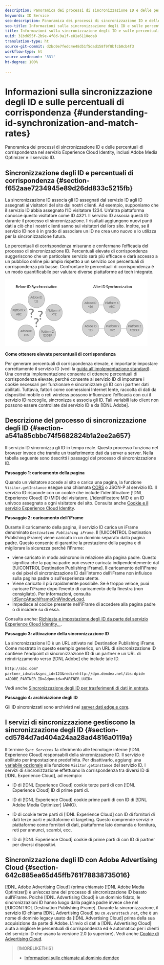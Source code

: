 ```yaml
---
description: Panoramica dei processi di sincronizzazione ID e delle percentuali di corrispondenza nel servizio Experience Cloud Identity, inclusi Adobe Media Optimizer e il servizio ID.
keywords: ID Service
seo-description: Panoramica dei processi di sincronizzazione ID e delle percentuali di corrispondenza nel servizio Experience Cloud Identity, inclusi Adobe Media Optimizer e il servizio ID.
seo-title: Informazioni sulla sincronizzazione degli ID e sulle percentuali di corrispondenza
title: Informazioni sulla sincronizzazione degli ID e sulle percentuali di corrispondenza
uuid: 31bd655f-2b9e-4f8d-9a1f-e81a6110eda8
translation-type: ht
source-git-commit: d2bc0e7fedc4e48d51f5dad158f9f8bfcb0cb4f3
workflow-type: ht
source-wordcount: '831'
ht-degree: 100%

---
```



# Informazioni sulla sincronizzazione degli ID e sulle percentuali di corrispondenza {#understanding-id-synchronization-and-match-rates}

Panoramica dei processi di sincronizzazione ID e delle percentuali di corrispondenza nel servizio Experience Cloud Identity, inclusi Adobe Media Optimizer e il servizio ID.

## Sincronizzazione degli ID e percentuali di corrispondenza {#section-f652aae7234945e89d26dd833c5215fb}

La sincronizzazione ID associa gli ID assegnati dal servizio ID agli ID assegnati ai visitatori del sito dai nostri clienti. Ad esempio, supponiamo che il servizio ID abbia assegnato l’ID visitatore 1234. Un’altra piattaforma conosce questo visitatore come ID 4321. Il servizio ID associa questi ID durante il processo di sincronizzazione. I risultati aggiungono nuovi punti dati a ciò che i nostri clienti sanno sui visitatori del loro sito. Inoltre, se il servizio ID non è in grado di associare un ID ne crea uno nuovo e lo utilizza per la sincronizzazione futura.

Le percentuali di corrispondenza misurano e confermano l’efficacia del processo di sincronizzazione ID. Percentuali elevate di corrispondenza suggeriscono che un particolare servizio sarà più efficace e darà accesso a un pubblico online più ampio rispetto a un servizio con percentuali di corrispondenza più basse. Confrontare le percentuali di corrispondenza è un modo quantificabile per valutare diverse piattaforme ad tech integrate.

![](assets/idsync2.png)

**Come ottenere elevate percentuali di corrispondenza**

Per generare percentuali di corrispondenza elevate, è importante impostare correttamente il servizio ID (vedi la [guida all&#39;implementazione standard](../implementation-guides/standard.md#concept-89cd0199a9634fc48644f2d61e3d2445)). Una corretta implementazione consente di ottenere percentuali di corrispondenza elevate, perché consente al servizio ID di impostare i cookie necessari per funzionare e sincronizzare gli ID con i partner dati abilitati. Tuttavia, fattori come connessioni Internet lente, raccolta di dati da dispositivi mobile o reti wireless possono influenzare l’efficacia con cui il servizio ID raccoglie, sincronizza e associa gli ID. Tali variabili lato client non possono essere controllate dal servizio ID e da [!DNL Adobe].

## Descrizione del processo di sincronizzazione degli ID {#section-a541a85cbbc74f5682824b1a2ee2a657}

Il servizio ID sincronizza gli ID in tempo reale. Questo processo funziona nel browser invece che tramite un trasferimento dati da server a server. Nella tabella seguente sono descritti i passaggi del processo di sincronizzazione ID.

**Passaggio 1: caricamento della pagina**

Quando un visitatore accede al sito e carica una pagina, la funzione `Visitor.getInstance` esegue una chiamata [CORS](../reference/cors.md#concept-6c280446990d46d88ba9da15d2dcc758) o JSON-P al servizio ID. Il servizio ID risponde con un cookie che include l&#39;identificatore [!DNL Experience Cloud] ID (MID) del visitatore. L&#39;identificatore MID è un ID univoco assegnato a ogni visitatore del sito. Consulta anche [Cookie e il servizio Experience Cloud Identity](../introduction/cookies.md).

**Passaggio 2: caricamento dell&#39;iFrame**

Durante il caricamento della pagina, il servizio ID carica un iFrame denominato *`Destination Publishing iFrame`*. Il [!UICONTROL Destination Publishing iFrame] viene caricato in un dominio separato dalla pagina padre. Questo consente di garantire la prestazione della pagina e di migliorare la sicurezza perché l’iFrame:

* viene caricato in modo asincrono in relazione alla pagina padre. Questo significa che la pagina padre può essere caricata indipendentemente dal [!UICONTROL Destination Publishing iFrame]. Il caricamento dell’iFrame e dei pixel di sincronizzazione ID dall’interno dell’iFrame non influisce sulla pagina padre o sull’esperienza utente.
* Viene caricato il più rapidamente possibile. Se è troppo veloce, puoi caricare l’iFrame dopo l’evento di caricamento della finestra (non consigliato). Per informazioni, consulta [idSyncAttachIframeOnWindowLoad](../library/function-vars/idsyncattachiframeonwindowload.md#reference-b86b7112e0814a4c82c4e24c158508f4).
* Impedisce al codice presente nell&#39;iFrame di accedere alla pagina padre o di incidere su di essa.

Consulta anche: [Richiesta e impostazione degli ID da parte del servizio Experience Cloud Identity...](../introduction/id-request.md#concept-2caacebb1d244402816760e9b8bcef6a).

**Passaggio 3: attivazione della sincronizzazione ID**

La sincronizzazione ID è un URL attivato nel Destination Publishing iFrame. Come mostrato in questo esempio generico, un URL di sincronizzazione ID contiene l&#39;endpoint di sincronizzazione ID di un partner e un URL di reindirizzamento verso [!DNL Adobe] che include tale ID.

`http://abc.com?partner_id=abc&sync_id=123&redir=http://dpm.demdex.net/ibs:dpid=<ADOBE_PARTNER_ID>&dpuuid=<PARTNER_UUID>`

Vedi anche [Sincronizzazione degli ID per trasferimenti di dati in entrata](https://docs.adobe.com/content/help/it-IT/audience-manager/user-guide/implementation-integration-guides/sending-audience-data/batch-data-transfer-process/id-sync-http.html).

**Passaggio 4: archiviazione degli ID**

Gli ID sincronizzati sono archiviati nei [server dati edge e core](https://docs.adobe.com/content/help/it-IT/audience-manager/user-guide/reference/system-components/components-edge.html).

## I servizi di sincronizzazione gestiscono la sincronizzazione degli ID {#section-cd5784d7ad404a24aa28ad4816a0119a}

Il termine *`Sync Services`* fa riferimento alle tecnologie interne [!DNL Experience Cloud] responsabili della sincronizzazione ID. Il servizio è abilitato per impostazione predefinita. Per disattivarlo, aggiungi una [variabile opzionale](../library/function-vars/disableidsync.md#reference-589d6b489ac64eddb5a7ff758945e414) alla funzione `Visitor.getInstance` del servizio ID. I servizi di sincronizzazione effettuano la corrispondenza tra diversi ID di [!DNL Experience Cloud], ad esempio:

* ID di [!DNL Experience Cloud] cookie terze parti di con [!DNL Experience Cloud] ID di prime parti di.

* ID di [!DNL Experience Cloud] cookie prime parti di con ID di [!DNL Adobe Media Optimizer] (AMO).

* ID di cookie terze parti di [!DNL Experience Cloud] con ID di fornitori di dati terze parti e piattaforme di targeting. Questo comprende servizi e piattaforme come fornitori di dati, piattaforme lato domanda o fornitura, reti per annunci, scambi, ecc.
* ID di [!DNL Experience Cloud] cookie di prime parti di con ID di partner per diversi dispositivi.

## Sincronizzazione degli ID con Adobe Advertising Cloud {#section-642c885ea65d45ffb761f78838735016}

[!DNL Adobe Advertising Cloud] (prima chiamato [!DNL Adobe Media Optimizer]) è un’eccezione del processo di sincronizzazione ID basato sull’iFrame. Poiché [!DNL Advertising Cloud] è un dominio fidato, le sincronizzazioni ID hanno luogo dalla pagina padre invece che nel [!UICONTROL Destination Publishing iFrame]. Durante la sincronizzazione, il servizio ID chiama [!DNL Advertising Cloud] su `cm.eversttech.net`, che è un nome di dominio legacy usato da [!DNL Advertising Cloud] prima della sua acquisizione da parte di Adobe. L&#39;invio di dati a [!DNL Advertising Cloud] aiuta a migliore le percentuali di corrispondenza ed è automatico per i clienti del servizio ID che usano la versione 2.0 (o superiore). Vedi anche [Cookie di Advertising Cloud](https://docs.adobe.com/content/help/it-IT/core-services/interface/ec-cookies/cookies-advertising-cloud.html).

>[!MORELIKETHIS]
>
>* [Informazioni sulle chiamate al dominio demdex](https://docs.adobe.com/content/help/it-IT/audience-manager/user-guide/reference/demdex-calls.html)

